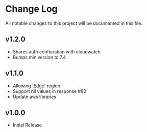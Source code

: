 # Change Log

All notable changes to this project will be documented in this file.

## v1.2.0
- Shares auth confiuration with cloudwatch
- Bumps min version to 7.4

## v1.1.0

- Allowing 'Edge' region
- Support nil values in response #82
- Update aws libraries


## v1.0.0

- Initial Release
